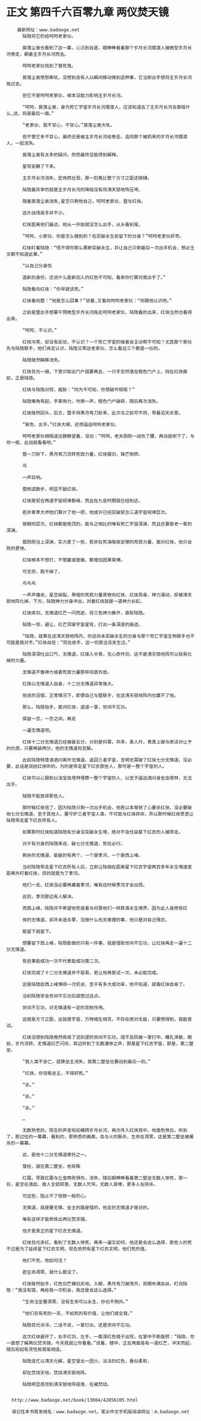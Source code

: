 # 正文 第四千六百零九章 两仪焚天镜
        最新网址：www.badaoge.net
          陆隐将它扔给呵呵老家伙。
      
          戾落尘衰也看到了这一幕，心沉到谷底，眼睁睁看着那个岁月长河摆渡人被微型岁月长河卷走，朝着主岁月长河而去。
      
          呵呵老家伙找到了替死鬼。
      
          戾落尘衰愤怒嘶吼，没想到会有人以瞬间移动做到这种事，它当即出手想将主岁月长河拖过去。
      
          但它不是呵呵老家伙，根本没能力影响主岁月长河。
      
          “呵呵，戾落尘衰，身为死亡宇宙岁月长河摆渡人，应该知道去了主岁月长河会面临什么,这，将是最后一面。”
      
          “老家伙，我不甘心，不甘心。”戾落尘衰大吼。
      
          但不管它多不甘心，最终还是被主岁月长河给卷走，连同那个被抓来的岁月长河摆渡人，一起消失。
      
          戾落尘衰有太多的疑问，然而最终没能得到解释。
      
          星穹安静了下来。
      
          主岁月长河消失，宏伟而壮观，那一刻竟比整个方寸之距还磅礴。
      
          陆隐最庆幸的就是主岁月长河的降临没有将清天锁地阵压垮。
      
          随着戾落尘衰消失,星空只剩他自己，呵呵老家伙，暨与红侠。
      
          这片战场高手并不少。
      
          红侠距离他们最远，他从一开始就没怎么出手，从头看到尾。
      
          “呵呵，小家伙，你是怎么做到的？在突破永生前留下的分身？”呵呵老家伙好奇。
      
          红侠盯着陆隐：“怪不得你那么果断突破永生，并让自己只剩最后一次出手机会，想必王文都不知道此事。”
      
          “以自己分身伪
      
          造新的身份，还说什么是新加入的红色不可知，看来你打算对我出手了。”
      
          陆隐看向红侠：“你早就该死。”
      
          红侠看向暨：“他是怎么回事？”说着,又看向呵呵老家伙：“你跟他认识吧。”
      
          之前是暨出手想要干预微型岁月长河拖走呵呵老家伙，陆隐看的出来，红侠当然也看得出来。
      
          “呵呵，不认识。”
      
          红侠冷笑，却没有反驳，不认识？一个死亡宇宙的强者会主动帮不可知？尤其那个家伙先与陆隐联手，他们肯定认识，陆隐又帮这老家伙，怎么看这三个都是一伙的。
      
          陆隐陡然瞬移消失。
      
          红侠目光一缩，下意识取出门户就要离去，一只手忽然落在橙色门户上，挡在红侠面前，正是陆隐。
      
          红侠与陆隐对视，威胁：“同为不可知，你想破坏规矩？”
      
          陆隐嘴角弯起，手掌用力，咔擦一声，橙色门户破碎，随后再次消失。
      
          红侠陡然回头，后方，暨手持黑月弯刀斩来，此次与之前可不同，带着滔天杀意。
      
          “紫色，出手。”红侠大喝，还想逼迫呵呵老家伙。
      
          呵呵老家伙相隔遥远静静望着，没动：“呵呵，老夫刚刚一战伤了腰，再动就倒下了，与你一般，此战就看看吧。”
      
          暨一刀斩下，黑月弯刀流转死寂力量，红侠握剑，锋芒倒转。
      
          乓
      
          一声巨响。
      
          暨倒退数步，明显不敌红侠。
      
          红侠是契合两道宇宙规律巅峰，而且在九垒时期就已经到达，
      
          若非青草大师他们算计了他一把，他或许已经突破契合三道宇宙规律层次。
      
          放眼同层次，红侠都是绝顶的，能与之相比的唯有死亡宇宙深渊，而且还要是老一辈的深渊。
      
          暨刚刚当上深渊，实力差了一些，若非在死海吸收足够的死寂力量，面对红侠，他只会败的更快。
      
          红侠根本不想打，不管赢或是输，都增加因果束缚。
      
          可无奈，跑不掉了。
      
          乓乓乓
      
          一声声撞击，星空崩裂，黑暗的死寂力量席卷向红侠，红侠周身，神力涌动，却被清天锁地阵化掉，下方，陆隐神力分身冲出，对着红侠就是一道神力长虹。
      
          红侠挥剑，无情道红芒一闪而逝，将三色神力撕开，直斩陆隐。
      
          陆隐一惊，避让，红芒洞穿宇宙星穹，打出一条深邃的痕迹。
      
          “陆隐，就算在这清天锁地阵内，你这尚未突破永生的分身与那个死亡宇宙生物联手也不可能是我对手。”红侠自信：“现在收手，这一切我当没发生过。”
      
          陆隐深深吐出口气，无情道，红锋入伞骨，无心悲作剑，这不是清天锁地阵可以轻易化掉的力量。
      
          无情道不像神力或者死寂力量那样彻底外放。
      
          红侠以无情道入自身，十二分无情道异常强大。
      
          他说的没错，正常情况下，即便自己与暨联手，在这清天锁地阵内也赢不了他。
      
          那么，陆隐抬手，面对红侠，遥遥一掌，世间不忘功。
      
          保留一念，一念之间，再走
      
          一遍无情道吧。
      
          红侠十二分无情道已经被破五分，分别是何霄，并序，美人丹，青莲上御与原谅对让予的仇恨，只要再破两分，他的无情道将瓦解。
      
          此前陆隐特意请酒问离开无情道，返回三者宇宙，言明无需破了红侠七分无情道，没必要，此话是说给红侠听的，为的是带走星下红衣那些人，那可是一整个宇宙的人。
      
          红侠可以心狠到以浊宝血塔林埋葬一整个宇宙的人，以至于逼迫酒问身坐血塔林，无法出手。
      
          陆隐不能放弃那些人。
      
          那时候红侠信了，因为陆隐只剩一次出手机会，他若以本尊铁了心要杀红侠，没必要破他七分无情道，至于其他人，要守护三者宇宙人类，不可能与红侠拼命，所以那时候红侠愿意让陆隐带走星下红衣所有人。
      
          如果那时红侠知道陆隐有分身没突破永生境，绝对不会任由星下红衣的人被带走。
      
          对于有分身的陆隐来说，破七分无情道，势在必行。
      
          剩余的无情道，能破的有两个，一个是季河，一个是西上峰。
      
          当初陆隐带走星下红衣所有人后，立即让陆徊在距离星下红衣宇宙两百多年永生境速度距离外盯着红侠，目的就是为了季河。
      
          他们一走，红侠没必要再藏着季河，唯有这时候季河才会出现。
      
          此刻，季河那边有人解决。
      
          而西上峰，陆隐并不希望他死或者与何霄他们一样跌落永生境界，因为此人虽修炼红
      
          侠的无情道，却并未造杀孽，没做什么伤天害理的事，他只是对自己残忍。
      
          能留下就留下。
      
          想要留下西上峰，陆隐能做的只有一件事，就是借助世间不忘功，让红侠再走一遍十二分无情道。
      
          有些事能成功一次不代表能成功第二次。
      
          红侠完成了十二分无情道并不容易，若让他再尝试一次，未必能完成。
      
          这是陆隐给西上峰博得一次机会，至于有多大成功率，他不知道，就看红侠自身了。
      
          当初陆隐学会世间不忘功后就想过这点。
      
          世间不忘功，对无情道有一定的克制作用。
      
          这就是方寸之距，这就是宇宙，万物相生相克，不存在绝对无敌，只要想得到，就能尝试。
      
          红侠没想到陆隐竟然练成了泥别逻的世间不忘功，措不及防被一掌打中，瞳孔涣散，眼前，岁月流转，无情道红芒闪烁，耳边听到了无数凄惨之声，那是星下红衣宇宙，那是，第二壁垒。
      
          “我人类不会亡，就算垒主消失，我第二壁垒也要战到最后一刻。”
      
          “红侠，你背叛垒主，不得好死。”
      
          “杀。”
      
          “杀。”
      
          “杀。”
      
          …
      
          无数熟悉的，陌生的声音宛如横跨岁月长河，再次传入红侠耳中，他面色煞白，听到了，那过往的一幕幕，看到的，那熟悉的画面，血与火的厮杀，生命在凋零，这是第二壁垒被屠杀的一幕幕。
      
          这，是他十二分无情道寄托之一。
      
          曾经，就在第二壁垒，他背叛
      
          红霜，导致红霜与丘皇两败俱伤，消失，随后眼睁睁看着第二壁垒无数人惨死，那一日，星空在滴血，故人全部陨落，无数人咒骂，无数人哀嚎，更多人在拼杀。
      
          可这些，阻止不了他铁一般的心。
      
          无情道，就是要无情，垒主的路是错的，他走的无情道才是对的。
      
          唯有这样才能修炼出两仪焚天镜。
      
          他才是真正的星下红衣无情道。
      
          红侠目光赤红，看到了无数人惨死，再来一遍又如何，他还是会这么选择，那些人的死不过是为了延续星下红衣文明，现在依然有星下红衣文明，他们死的值。
      
          他们不死，他如何活？
      
          若生命凋零，就什么都没了。
      
          红侠陡然抬手，红色剑芒横扫天地，入眼，黑月弯刀被荡开，双眼布满血丝，盯向陆隐：“我没有错，再给我一次机会，我还是会这么选择。”
      
          “生命注定要凋零，没有生命可以永生，你也不例外。”
      
          “他们总有死的一天，不如死的有价值，让他们成全我。”
      
          陆隐目光冰冷，二话不说，一掌打出，还是世间不忘功。
      
          这次红侠避开了，右手红剑，左手，一面深红色镜子出现，在掌中不断旋转：“陆隐，你一直想了解两仪焚天镜，今天我就让你看看。”说着，镜中，正反两面各有一道红芒，冲天而起，随后宛如有灵性般首尾相连。
      
          陆隐连忙以清天化解，星空冒出一团火，淡淡的红色，看似柔和，
      
          却在焚烧天地，焚烧清天锁地阵。
      
          陆隐明显感觉到清天锁地阵摇曳，在被焚烧。
      
      
      http://www.badaoge.net/book/13084/42856105.html
      
      请记住本书首发域名：www.badaoge.net。笔尖中文手机版阅读网址：m.badaoge.net